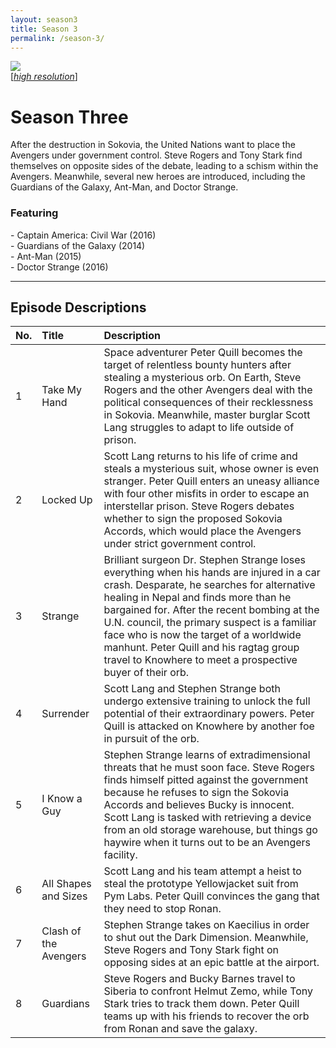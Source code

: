 ```yaml
---
layout: season3
title: Season 3
permalink: /season-3/
---
```


<div class="image-with-text-left" style="padding: 0px 30px 0px 0px">
 <img src="../assets/images/seasonThree_450px.jpg" />
 <br />
 [<i><a href="../assets/images/seasonThree_2550px.jpg">high resolution</a></i>]
</div>

# Season Three

After the destruction in Sokovia, the United Nations want to place the Avengers under government control. Steve Rogers and Tony Stark find themselves on opposite sides of the debate, leading to a schism within the Avengers. Meanwhile, several new heroes are introduced, including the Guardians of the Galaxy, Ant-Man, and Doctor Strange.

### Featuring

<p>
 - Captain America: Civil War (2016)<br />
 - Guardians of the Galaxy (2014)<br />
 - Ant-Man (2015)<br />
 - Doctor Strange (2016)
</p>
<p style="clear: both;"></p>

* * *

## Episode Descriptions

| **No.** | **Title** | **Description** |
| --- | :--- | :--- |
| 1 | Take My Hand | Space adventurer Peter Quill becomes the target of relentless bounty hunters after stealing a mysterious orb. On Earth, Steve Rogers and the other Avengers deal with the political consequences of their recklessness in Sokovia. Meanwhile, master burglar Scott Lang struggles to adapt to life outside of prison. |
| 2 | Locked Up | Scott Lang returns to his life of crime and steals a mysterious suit, whose owner is even stranger. Peter Quill enters an uneasy alliance with four other misfits in order to escape an interstellar prison. Steve Rogers debates whether to sign the proposed Sokovia Accords, which would place the Avengers under strict government control. |
| 3 | Strange | Brilliant surgeon Dr. Stephen Strange loses everything when his hands are injured in a car crash. Desparate, he searches for alternative healing in Nepal and finds more than he bargained for. After the recent bombing at the U.N. council, the primary suspect is a familiar face who is now the target of a worldwide manhunt. Peter Quill and his ragtag group travel to Knowhere to meet a prospective buyer of their orb. |
| 4 | Surrender | Scott Lang and Stephen Strange both undergo extensive training to unlock the full potential of their extraordinary powers. Peter Quill is attacked on Knowhere by another foe in pursuit of the orb. |
| 5 | I Know a Guy | Stephen Strange learns of extradimensional threats that he must soon face. Steve Rogers finds himself pitted against the government because he refuses to sign the Sokovia Accords and believes Bucky is innocent. Scott Lang is tasked with retrieving a device from an old storage warehouse, but things go haywire when it turns out to be an Avengers facility. |
| 6 | All Shapes and Sizes | Scott Lang and his team attempt a heist to steal the prototype Yellowjacket suit from Pym Labs. Peter Quill convinces the gang that they need to stop Ronan. |
| 7 | Clash of the Avengers | Stephen Strange takes on Kaecilius in order to shut out the Dark Dimension. Meanwhile, Steve Rogers and Tony Stark fight on opposing sides at an epic battle at the airport. |
| 8 | Guardians | Steve Rogers and Bucky Barnes travel to Siberia to confront Helmut Zemo, while Tony Stark tries to track them down. Peter Quill teams up with his friends to recover the orb from Ronan and save the galaxy. |
